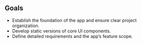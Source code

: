 ## Goals
- Establish the foundation of the app and ensure clear project organization.  
- Develop static versions of core UI components.  
- Define detailed requirements and the app’s feature scope.  